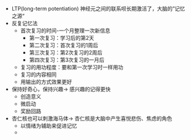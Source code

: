 - LTP(long-term potentiation)
  神经元之间的联系呗长期激活了，大脑的”记忆之源“
- 反复记忆法
	- 首次复习的时间-一个月整理一次新信息
		- 第一次复习：学习后的第2天
		- 第二次复习：首次复习的1周后
		- 第三次复习：第2次复习的2周后
		- 第四次复习：第3次复习的一月后
	- 复习的用功程度：要和第一次学习时一样用功
	- 复习的内容相同
	- 用输出的方式效果更好
- 保持好奇心，保持兴趣-> 感兴趣的记得更快
	- 创造意义
	- 微启动
	- 奖励回路
- 杏仁核也可以刺激海马体-> 杏仁核是大脑中产生喜悦悲伤、焦虑的角色
	- 以情绪为辅助来促进记忆
	-